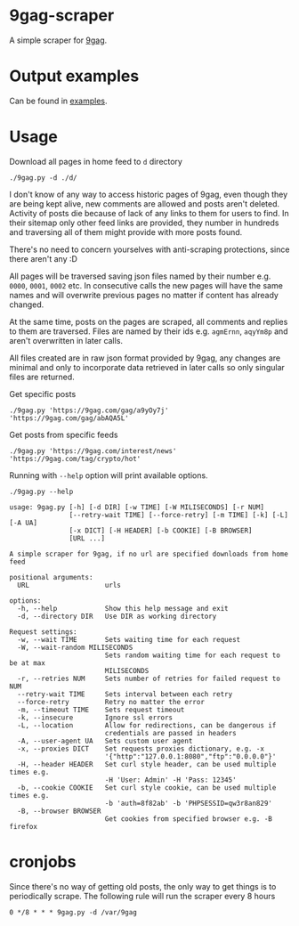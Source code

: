 # 9gag-scraper

A simple scraper for [9gag](https://9gag.com).

# Output examples

Can be found in [examples](examples/).

# Usage

Download all pages in home feed to `d` directory

```shell
./9gag.py -d ./d/
```

I don't know of any way to access historic pages of 9gag, even though they are being kept alive, new comments are allowed and posts aren't deleted. Activity of posts die because of lack of any links to them for users to find. In their sitemap only other feed links are provided, they number in hundreds and traversing all of them might provide with more posts found.

There's no need to concern yourselves with anti-scraping protections, since there aren't any :D

All pages will be traversed saving json files named by their number e.g. `0000`, `0001`, `0002` etc. In consecutive calls the new pages will have the same names and will overwrite previous pages no matter if content has already changed.

At the same time, posts on the pages are scraped, all comments and replies to them are traversed. Files are named by their ids e.g. `agmErnn`, `aqyYm8p` and aren't overwritten in later calls.

All files created are in raw json format provided by 9gag, any changes are minimal and only to incorporate data retrieved in later calls so only singular files are returned.

Get specific posts

    ./9gag.py 'https://9gag.com/gag/a9yOy7j' 'https://9gag.com/gag/abAQA5L'

Get posts from specific feeds

    ./9gag.py 'https://9gag.com/interest/news' 'https://9gag.com/tag/crypto/hot'

Running with `--help` option will print available options.

    ./9gag.py --help

```
usage: 9gag.py [-h] [-d DIR] [-w TIME] [-W MILISECONDS] [-r NUM]
               [--retry-wait TIME] [--force-retry] [-m TIME] [-k] [-L] [-A UA]
               [-x DICT] [-H HEADER] [-b COOKIE] [-B BROWSER]
               [URL ...]

A simple scraper for 9gag, if no url are specified downloads from home feed

positional arguments:
  URL                   urls

options:
  -h, --help            Show this help message and exit
  -d, --directory DIR   Use DIR as working directory

Request settings:
  -w, --wait TIME       Sets waiting time for each request
  -W, --wait-random MILISECONDS
                        Sets random waiting time for each request to be at max
                        MILISECONDS
  -r, --retries NUM     Sets number of retries for failed request to NUM
  --retry-wait TIME     Sets interval between each retry
  --force-retry         Retry no matter the error
  -m, --timeout TIME    Sets request timeout
  -k, --insecure        Ignore ssl errors
  -L, --location        Allow for redirections, can be dangerous if
                        credentials are passed in headers
  -A, --user-agent UA   Sets custom user agent
  -x, --proxies DICT    Set requests proxies dictionary, e.g. -x
                        '{"http":"127.0.0.1:8080","ftp":"0.0.0.0"}'
  -H, --header HEADER   Set curl style header, can be used multiple times e.g.
                        -H 'User: Admin' -H 'Pass: 12345'
  -b, --cookie COOKIE   Set curl style cookie, can be used multiple times e.g.
                        -b 'auth=8f82ab' -b 'PHPSESSID=qw3r8an829'
  -B, --browser BROWSER
                        Get cookies from specified browser e.g. -B firefox
```

# cronjobs

Since there's no way of getting old posts, the only way to get things is to periodically scrape. The following rule will run the scraper every 8 hours

    0 */8 * * * 9gag.py -d /var/9gag
